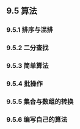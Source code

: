 ## 9.5 算法  
### 9.5.1 排序与混排  
### 9.5.2 二分查找  
### 9.5.3 简单算法  
### 9.5.4 批操作  
### 9.5.5 集合与数组的转换  
### 9.5.6 编写自己的算法  